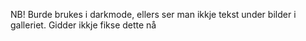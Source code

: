 NB! Burde brukes i darkmode, ellers ser man ikkje tekst under bilder i galleriet. Gidder ikkje fikse dette nå

